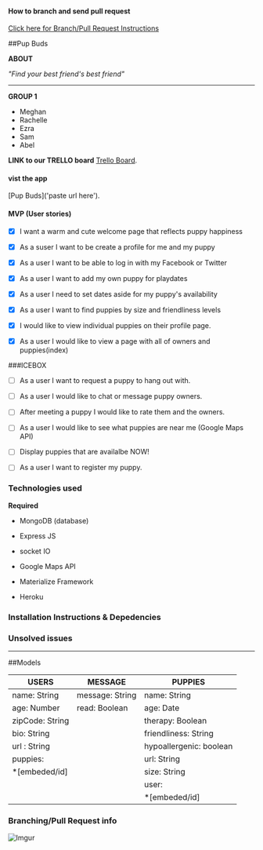 #### How to branch and send pull request

[Click here for Branch/Pull Request Instructions](#branching)

##Pup Buds

**ABOUT**

*"Find your best friend's best friend"*

__________________
**GROUP 1**

- Meghan
- Rachelle 
- Ezra 
- Sam 
- Abel 

**LINK to our TRELLO board**
[Trello Board](https://trello.com/b/Sebd1Udp/pupbuds).

#### vist the app
[Pup Buds]('paste url here').

#### MVP (User stories)

- [x]   I want a warm and cute welcome page that reflects puppy happiness

- [x]   As a suser I want to be create a profile for me and my puppy

- [x]   As a user I want to be able to log in with my Facebook or Twitter

- [x]   As a user I want to add my own puppy for playdates

- [x]   As a user I need to set dates aside for my puppy's availability

- [x]   As a user I want to find puppies by size and friendliness levels

- [x]   I would like to view individual puppies on their profile page.

- [x]   As a user I would like to view a page with all of owners and puppies(index)


###ICEBOX

- [ ]   As a user I want to request a puppy to hang out with.

- [ ]   As a user I would like to chat or message puppy owners.

- [ ]   After meeting a puppy I would like to rate them and the owners.

- [ ]   As a user I would like to see what puppies are near me (Google Maps API)

- [ ]   Display puppies that are availalbe NOW!

- [ ]   As a user I want to register my puppy.


### Technologies used
**Required**

- MongoDB (database)

- Express JS

- socket IO

- Google Maps API

- Materialize Framework

- Heroku

### Installation Instructions & Depedencies

### Unsolved issues

_____________

##Models


| USERS           | MESSAGE           | PUPPIES                   |
| --------------  |  -------------    | ------------------------  |
| name: String    | message: String   | name: String              |
| age: Number     | read: Boolean     | age: Date                 |
| zipCode: String |                   | therapy: Boolean          |
| bio: String     |                   | friendliness: String      |
| url : String    |                   | hypoallergenic: boolean   |
| puppies:        |                   | url: String               |
| *[embeded/id]   |                   | size: String              |
|                 |                   | user:                     |    
|                 |                   | *[embeded/id]             |     


### Branching/Pull Request info
<a id="branching"></a>
![Imgur](http://i.imgur.com/u249zB2.jpg)
